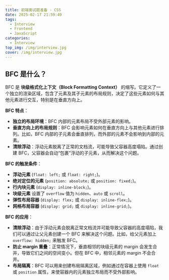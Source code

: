 ```yaml
---
title: 前端面试题准备 - CSS
date: 2025-02-17 21:59:49
tags:
  - Interview
  - Frontend
  - JavaScript
categories:
  - Interview
top_img: /img/interview.jpg
cover: /img/interview.jpg
---
```


## BFC 是什么？

BFC 是 **块级格式化上下文（Block Formatting Context）** 的缩写。它定义了一个独立的渲染区域，包含了元素及其子元素的布局规则，决定了这些元素如何与其他元素进行交互，特别是在垂直方向上。

**BFC 特点**：

- **独立的布局环境**：BFC 内部的元素布局不受外部元素的影响。
- **垂直方向上的布局规则**：BFC 会影响元素如何在垂直方向上与其他元素进行排列。比如，BFC 内部的子元素会垂直排列，而外部的元素不会影响到内部的元素。
- **清除浮动**：浮动元素脱离了正常的文档流，可能导致父容器高度塌陷。通过创建 BFC，父容器会自动“包裹”浮动的子元素，从而解决这个问题。

**BFC 的触发条件**：

- **浮动元素** (`float: left;` 或 `float: right;`)。
- **绝对定位的元素** (`position: absolute;` 或 `position: fixed;`)。
- **行内块元素** (`display: inline-block;`)。
- **块级元素** 设置了 `overflow` 值为 `hidden`、`auto` 或 `scroll`。
- **弹性布局容器** (`display: flex;` 或 `display: inline-flex;`)。
- **网格布局容器** (`display: grid;` 或 `display: inline-grid;`)。

**BFC 的应用**：

- **清除浮动**：由于浮动元素会脱离正常文档流并可能导致父容器的高度塌陷，我们可以通过让父元素创建一个 BFC 来解决这个问题。比如，给父元素加上 `overflow: hidden;` 来触发 BFC。
- **防止 margin 重叠**：正常情况下，垂直相邻的块级元素的 margin 会发生合并，导致它们之间的空间变小。但在 BFC 中，相邻元素的 margin 不会合并。
- **布局隔离**：BFC 可以用来创建布局隔离区域，例如通过在容器上使用 `float` 或 `position` 属性，来使容器内的元素独立布局而不受外部影响。



